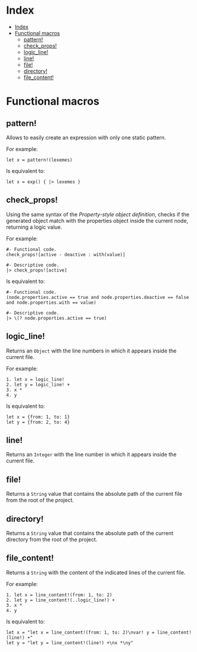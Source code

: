 
# Index

- [Index](#index)
- [Functional macros](#functional-macros)
    - [pattern!](#pattern)
    - [check_props!](#checkprops)
    - [logic_line!](#logicline)
    - [line!](#line)
    - [file!](#file)
    - [directory!](#directory)
    - [file_content!](#filecontent)

# Functional macros

## pattern!

Allows to easily create an expression with only one static pattern.

For example:

```lexem
let x = pattern!(lexemes)
```

Is equivalent to:

```lexem
let x = exp() { |> lexemes }
```

## check_props!

Using the same syntax of the *Property-style object definition*, checks if the generated object match with the properties object inside the current node, returning a logic value.

For example:

```lexem
#- Functional code.
check_props![active - deactive : with(value)]

#- Descriptive code.
|> check_props![active]
```

Is equivalent to:

```lexem
#- Functional code.
(node.properties.active == true and node.properties.deactive == false and node.properties.with == value)

#- Descriptive code.
|> \(? node.properties.active == true)
```

## logic_line!

Returns an `Object` with the line numbers in which it appears inside the current file.

For example:

```lexem
1. let x = logic_line!
2. let y = logic_line! +
3. x *
4. y
```

Is equivalent to:

```lexem
let x = {from: 1, to: 1}
let y = {from: 2, to: 4}
```

## line!

Returns an `Integer` with the line number in which it appears inside the current file.

## file!

Returns a `String` value that contains the absolute path of the current file from the root of the project.

## directory!

Returns a `String` value that contains the absolute path of the current directory from the root of the project.

## file_content!

Returns a `String` with the content of the indicated lines of the current file.

For example:

```lexem
1. let x = line_content!(from: 1, to: 2)
2. let y = line_content!(..logic_line!) +
3. x *
4. y
```

Is equivalent to:

```lexem
let x = "let x = line_content!(from: 1, to: 2)\nvar! y = line_content!(line!) +"
let y = "let y = line_content!(line!) +\nx *\ny"
```